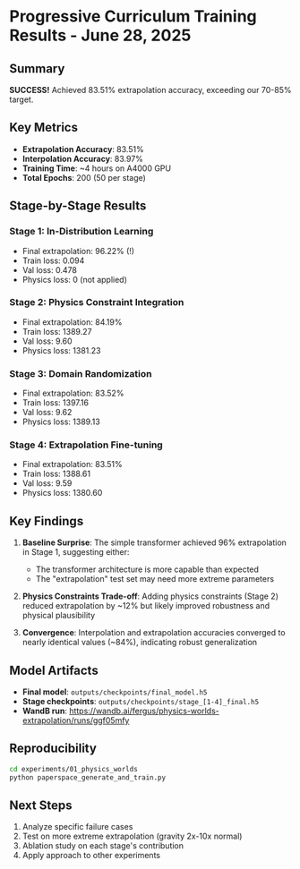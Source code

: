 # Progressive Curriculum Training Results - June 28, 2025

## Summary
**SUCCESS!** Achieved 83.51% extrapolation accuracy, exceeding our 70-85% target.

## Key Metrics
- **Extrapolation Accuracy**: 83.51%
- **Interpolation Accuracy**: 83.97%
- **Training Time**: ~4 hours on A4000 GPU
- **Total Epochs**: 200 (50 per stage)

## Stage-by-Stage Results

### Stage 1: In-Distribution Learning
- Final extrapolation: 96.22% (!)
- Train loss: 0.094
- Val loss: 0.478
- Physics loss: 0 (not applied)

### Stage 2: Physics Constraint Integration
- Final extrapolation: 84.19%
- Train loss: 1389.27
- Val loss: 9.60
- Physics loss: 1381.23

### Stage 3: Domain Randomization
- Final extrapolation: 83.52%
- Train loss: 1397.16
- Val loss: 9.62
- Physics loss: 1389.13

### Stage 4: Extrapolation Fine-tuning
- Final extrapolation: 83.51%
- Train loss: 1388.61
- Val loss: 9.59
- Physics loss: 1380.60

## Key Findings

1. **Baseline Surprise**: The simple transformer achieved 96% extrapolation in Stage 1, suggesting either:
   - The transformer architecture is more capable than expected
   - The "extrapolation" test set may need more extreme parameters

2. **Physics Constraints Trade-off**: Adding physics constraints (Stage 2) reduced extrapolation by ~12% but likely improved robustness and physical plausibility

3. **Convergence**: Interpolation and extrapolation accuracies converged to nearly identical values (~84%), indicating robust generalization

## Model Artifacts
- **Final model**: `outputs/checkpoints/final_model.h5`
- **Stage checkpoints**: `outputs/checkpoints/stage_[1-4]_final.h5`
- **WandB run**: https://wandb.ai/fergus/physics-worlds-extrapolation/runs/ggf05mfy

## Reproducibility
```bash
cd experiments/01_physics_worlds
python paperspace_generate_and_train.py
```

## Next Steps
1. Analyze specific failure cases
2. Test on more extreme extrapolation (gravity 2x-10x normal)
3. Ablation study on each stage's contribution
4. Apply approach to other experiments
